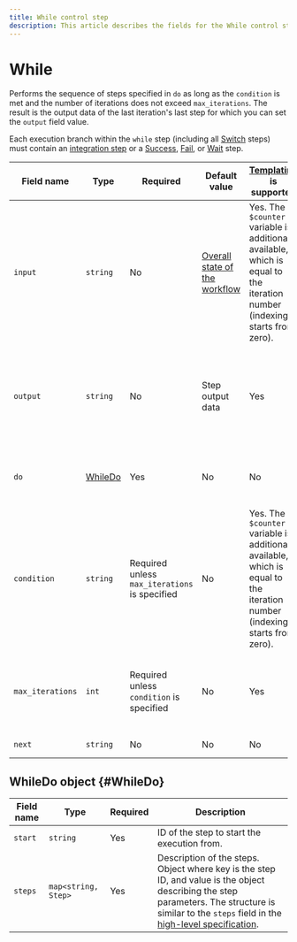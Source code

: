 ```yaml
---
title: While control step
description: This article describes the fields for the While control step.
---
```


# While

Performs the sequence of steps specified in `do` as long as the `condition` is met and the number of iterations does not exceed `max_iterations`. The result is the output data of the last iteration's last step for which you can set the `output` field value.

Each execution branch within the `while` step (including all [Switch](switch.md) steps) must contain an [integration step](../index.md#integration-steps) or a [Success](success.md), [Fail](fail.md), or [Wait](wait.md) step.

Field name | Type | Required | Default value | [Templating](../../templating.md) is supported | Description
--- | --- | --- | --- | --- | ---
`input` | `string` | No | [Overall state of the workflow](../../workflow.md#state) | Yes. The `$counter` variable is additionally available, which is equal to the iteration number (indexing starts from zero). | A jq template to filter the workflow state fed into the step.
`output` | `string` | No | Step output data | Yes | A jq template to filter the step outputs added into the workflow state.
`do` | [WhileDo](#WhileDo) | Yes | No | No | Sequence of steps to apply to each input data item.
`condition` | `string` | Required unless `max_iterations` is specified | No | Yes. The `$counter` variable is additionally available, which is equal to the iteration number (indexing starts from zero). | A condition in jq format that returns either the `true` or the `false` string.
`max_iterations` | `int` | Required unless `condition` is specified | No | Yes | The maximum number of iterations the cycle can complete. 
`next` | `string` | No | No | No | ID of the next step.

## WhileDo object {#WhileDo}

Field name | Type | Required | Description
--- | --- | --- | ---
`start` | `string` | Yes | ID of the step to start the execution from.
`steps` | `map<string, Step>` | Yes | Description of the steps. Object where key is the step ID, and value is the object describing the step parameters. The structure is similar to the `steps` field in the [high-level specification](../index.md#workflow).
